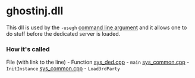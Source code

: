 # ghostinj.dll

This dll is used by the `-usegh` [command line argument](https://github.com/RaphaelIT7/obsolete-source-engine/blob/gmod/dedicated/sys_common.cpp#L51) and it allows one to do stuff before the dedicated server is loaded.  

### How it's called

File (with link to the line) - Function
[sys_ded.cpp](https://github.com/RaphaelIT7/obsolete-source-engine/blob/gmod/dedicated/sys_ded.cpp#L517) - `main`
[sys_common.cpp](https://github.com/RaphaelIT7/obsolete-source-engine/blob/gmod/dedicated/sys_common.cpp#L88) - `InitInstance`
[sys_common.cpp](https://github.com/RaphaelIT7/obsolete-source-engine/blob/gmod/dedicated/sys_common.cpp#L53) - `Load3rdParty`
